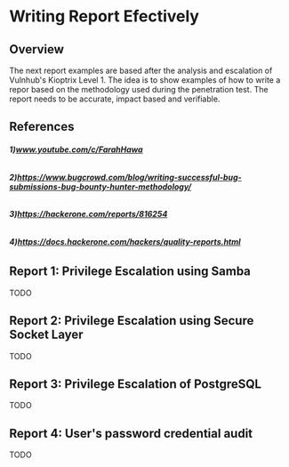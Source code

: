 # Writing Report Efectively

## Overview
The next report examples are based after the analysis and escalation of Vulnhub's Kioptrix Level 1. The idea is to show examples of how to write a repor based on the methodology used during the penetration test. The report needs to be accurate, impact based and verifiable.

## References
###### **1)www.youtube.com/c/FarahHawa**
###### **2)https://www.bugcrowd.com/blog/writing-successful-bug-submissions-bug-bounty-hunter-methodology/**
###### **3)https://hackerone.com/reports/816254**
###### **4)https://docs.hackerone.com/hackers/quality-reports.html**

## Report 1: Privilege Escalation using Samba
TODO

## Report 2: Privilege Escalation using Secure Socket Layer
TODO

## Report 3: Privilege Escalation of PostgreSQL 
TODO

## Report 4: User's password credential audit
TODO

